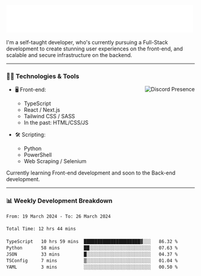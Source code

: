 <img src="assets/wave.svg" alt=":wave:" />

I'm a self-taught developer, who's currently pursuing a Full-Stack development to create stunning user experiences on the front-end, and scalable and secure infrastructure on the backend.

---

### 🧑‍💻 Technologies & Tools

<a href="https://discord.com/users/414304208649453568" target="_blank" rel="nofollow">
   <img src="https://lanyard-profile-readme.vercel.app/api/414304208649453568?idleMessage=Probably%20doing%20something%20else..." alt="Discord Presence" align="right">
</a>

- 🖥️ Front-end:

  - TypeScript
  - React / Next.js
  - Tailwind CSS / SASS
  - In the past: HTML/CSS/JS

- 🛠 Scripting:

  - Python
  - PowerShell
  - Web Scraping / Selenium

Currently learning Front-end development and soon to the Back-end development.

---

### 📊 Weekly Development Breakdown

<!-- ![ccrsxx's GitHub Stats](https://github-readme-stats.vercel.app/api?username=ccrsxx&count_private=true&theme=tokyonight) -->
<!-- ![ccrsxx's Top Langs](https://github-readme-stats.vercel.app/api/top-langs/?username=ccrsxx&hide=lua,java,html&theme=tokyonight) -->

<!--START_SECTION:waka-->

```txt
From: 19 March 2024 - To: 26 March 2024

Total Time: 12 hrs 44 mins

TypeScript   10 hrs 59 mins  █████████████████████▓░░░   86.32 %
Python       58 mins         ██░░░░░░░░░░░░░░░░░░░░░░░   07.63 %
JSON         33 mins         █░░░░░░░░░░░░░░░░░░░░░░░░   04.37 %
TSConfig     7 mins          ▒░░░░░░░░░░░░░░░░░░░░░░░░   01.04 %
YAML         3 mins          ░░░░░░░░░░░░░░░░░░░░░░░░░   00.50 %
```

<!--END_SECTION:waka-->
